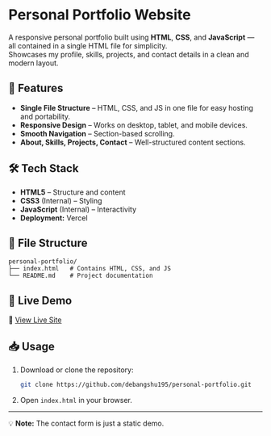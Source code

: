# Personal Portfolio Website

A responsive personal portfolio built using **HTML**, **CSS**, and **JavaScript** — all contained in a single HTML file for simplicity.  
Showcases my profile, skills, projects, and contact details in a clean and modern layout.

## 🚀 Features
- **Single File Structure** – HTML, CSS, and JS in one file for easy hosting and portability.
- **Responsive Design** – Works on desktop, tablet, and mobile devices.
- **Smooth Navigation** – Section-based scrolling.
- **About, Skills, Projects, Contact** – Well-structured content sections.

## 🛠 Tech Stack
- **HTML5** – Structure and content
- **CSS3** (Internal) – Styling
- **JavaScript** (Internal) – Interactivity
- **Deployment:** Vercel

## 📂 File Structure
```
personal-portfolio/
├── index.html   # Contains HTML, CSS, and JS
└── README.md    # Project documentation
```

## 📌 Live Demo
🔗 [View Live Site](https://your-vercel-link.vercel.app)

## 📥 Usage
1. Download or clone the repository:
   ```bash
   git clone https://github.com/debangshu195/personal-portfolio.git
   ```
2. Open `index.html` in your browser.

---

💡 **Note:** The contact form is just a static demo. 
